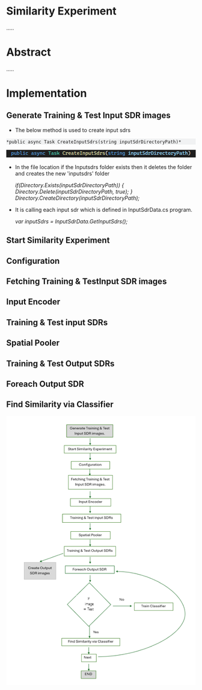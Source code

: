 # Similarity Experiment

.....

# Abstract
.....

# Implementation




## Generate Training & Test Input SDR images

-  The below method is used to create input sdrs 

<style>.grey{
    background-color: #f1f2f3;}
 </style>

 <div class= "grey">

    *public async Task CreateInputSdrs(string inputSdrDirectoryPath)*

</div>



![File1](file1.png)

- In the file location if the Inputsdrs folder exists then it deletes the folder and creates the new 'inputsdrs' folder

    *if(Directory.Exists(inputSdrDirectoryPath))
            {*
                *Directory.Delete(inputSdrDirectoryPath, true);
            }*
            *Directory.CreateDirectory(inputSdrDirectoryPath);*


- It is calling each input sdr which is defined in InputSdrData.cs program.

    *var inputSdrs = InputSdrData.GetInputSdrs();*






## Start Similarity Experiment

## Configuration

## Fetching Training & TestInput SDR images

## Input Encoder

## Training & Test input SDRs

## Spatial Pooler

## Training & Test Output SDRs

## Foreach Output SDR

## Find Similarity via Classifier


![File](file.png)





